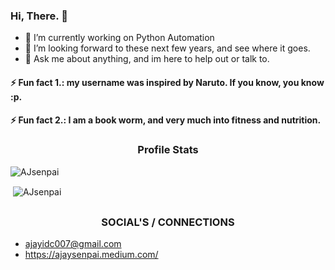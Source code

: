 ### Hi, There. 👋

- 🔭 I’m currently working on Python Automation
- 👯 I’m looking forward to these next few years, and see where it goes.
- 💬 Ask me about anything, and im here to help out or talk to.

#### ⚡ Fun fact 1.: my username was inspired by Naruto. If you know, you know :p.
#### ⚡ Fun fact 2.: I am a book worm, and very much into fitness and nutrition.

<h3 align="center">Profile Stats</h3>

<p align="left"> <img src="https://komarev.com/ghpvc/?username=AJsenpai" alt="AJsenpai" /> </p>

<p>&nbsp;<img align="center" src="https://github-readme-stats.vercel.app/api?username=AJsenpai&show_icons=true" alt="AJsenpai" /></p>

## <h3 align="center">SOCIAL'S / CONNECTIONS</h3>

- ajayidc007@gmail.com
- https://ajaysenpai.medium.com/
